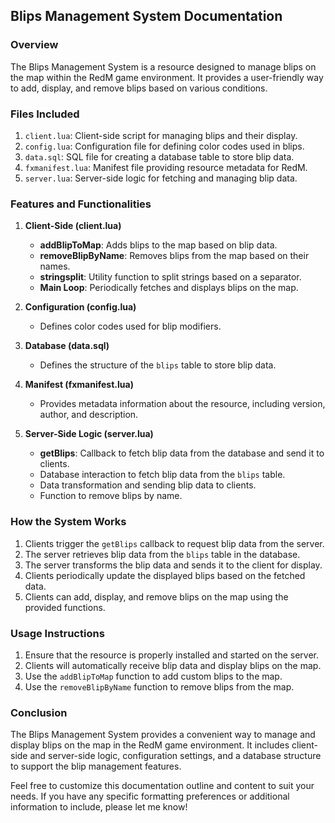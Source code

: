 ## Blips Management System Documentation

### Overview
The Blips Management System is a resource designed to manage blips on the map within the RedM game environment. It provides a user-friendly way to add, display, and remove blips based on various conditions.

### Files Included
1. `client.lua`: Client-side script for managing blips and their display.
2. `config.lua`: Configuration file for defining color codes used in blips.
3. `data.sql`: SQL file for creating a database table to store blip data.
4. `fxmanifest.lua`: Manifest file providing resource metadata for RedM.
5. `server.lua`: Server-side logic for fetching and managing blip data.

### Features and Functionalities
1. **Client-Side (client.lua)**
   - **addBlipToMap**: Adds blips to the map based on blip data.
   - **removeBlipByName**: Removes blips from the map based on their names.
   - **stringsplit**: Utility function to split strings based on a separator.
   - **Main Loop**: Periodically fetches and displays blips on the map.

2. **Configuration (config.lua)**
   - Defines color codes used for blip modifiers.

3. **Database (data.sql)**
   - Defines the structure of the `blips` table to store blip data.

4. **Manifest (fxmanifest.lua)**
   - Provides metadata information about the resource, including version, author, and description.

5. **Server-Side Logic (server.lua)**
   - **getBlips**: Callback to fetch blip data from the database and send it to clients.
   - Database interaction to fetch blip data from the `blips` table.
   - Data transformation and sending blip data to clients.
   - Function to remove blips by name.

### How the System Works
1. Clients trigger the `getBlips` callback to request blip data from the server.
2. The server retrieves blip data from the `blips` table in the database.
3. The server transforms the blip data and sends it to the client for display.
4. Clients periodically update the displayed blips based on the fetched data.
5. Clients can add, display, and remove blips on the map using the provided functions.

### Usage Instructions
1. Ensure that the resource is properly installed and started on the server.
2. Clients will automatically receive blip data and display blips on the map.
3. Use the `addBlipToMap` function to add custom blips to the map.
4. Use the `removeBlipByName` function to remove blips from the map.

### Conclusion
The Blips Management System provides a convenient way to manage and display blips on the map in the RedM game environment. It includes client-side and server-side logic, configuration settings, and a database structure to support the blip management features.

Feel free to customize this documentation outline and content to suit your needs. If you have any specific formatting preferences or additional information to include, please let me know!
